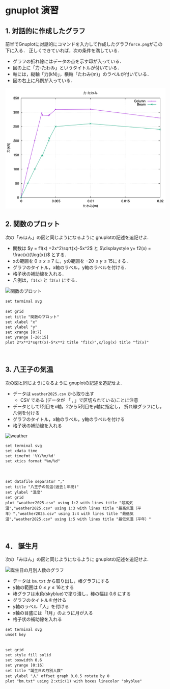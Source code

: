 # gnuplot 演習
## 1. 対話的に作成したグラフ

前半でGnuplotに対話的にコマンドを入力して作成したグラフ`force.png`がこの下に入る．
正しくできていれば，次の条件を満している．

- グラフの折れ線にはデータの点を示す印が入っている．
- 図の上に「力-たわみ」というタイトルが付いている．
- 軸には，縦軸「力(kN)」，横軸「たわみ(m)」のラベルが付いている．
- 図の右上に凡例が入っている．

![前半で作成したグラフがここに入る](force.png)

## 2. 関数のプロット

次の「みほん」の図と同じようになるように gnuplotの記述を追記せよ.

- 関数は $y = f1(x) =2x^2\sqrt{x}-5x^2$ と $\displaystyle y= f2(x) = \frac{x}{\log{x}}$ とする．
- xの範囲を $0 \leq x \leq 7$ に，yの範囲を $-20 \leq y \leq 15$にする．
- グラフのタイトル，x軸のラベル，y軸のラベルを付ける．
- 格子状の補助線を入れる．
- 凡例は，`f1(x)` と `f2(x)` にする．

![関数のプロット](funcplot.png)

```gnuplot {cmd=true output="html"}
set terminal svg

set grid
set title "関数のプロット"
set xlabel "x"
set ylabel "y"
set xrange [0:7]
set yrange [-20:15]
plot 2*x**2*sqrt(x)-5*x**2 title "f1(x)",x/log(x) title "f2(x)"



```

## 3. 八王子の気温

次の図と同じようになるように gnuplotの記述を追記せよ.

- データは `weather2025.csv` から取り出す
  - CSV である (データが 「 , 」で区切られている)ことに注意
- データとして1列目をx軸，2から5列目をy軸に指定し，
折れ線グラフにし，凡例を付ける
- グラフのタイトル，x軸のラベル，y軸のラベルを付ける
- 格子状の補助線を入れる

![weather](weather2025.png)

```gnuplot {cmd=true, output="html"}
set terminal svg
set xdata time
set timefmt '%Y/%m/%d'
set xtics format "%m/%d"



set datafile separator ","
set title "八王子の気温(過去１年間)"
set ylabel "温度"
set grid
plot "weather2025.csv" using 1:2 with lines title "最高気温","weather2025.csv" using 1:3 with lines title "最高気温（平年）","weather2025.csv" using 1:4 with lines title "最低気温","weather2025.csv" using 1:5 with lines title "最低気温（平年）"



```

## 4． 誕生月

次の「みほん」の図と同じようになるように gnuplotの記述を追記せよ.

![誕生日の月別人数のグラフ](birthMonth.png)

- データは `bm.txt` から取り出し，棒グラフにする
- y軸の範囲は $0 \le y \le 16$とする
- 棒グラフは水色(skyblue)で塗り潰し，棒の幅は 0.6 にする
- グラフのタイトルを付ける
- y軸のラベル「人」を付ける
- x軸の目盛には「1月」のように月が入る
- 格子状の補助線を入れる

```gnuplot {cmd=true, output="html"}
set terminal svg
unset key


set grid
set style fill solid 
set boxwidth 0.6
set yrange [0:16]
set title "誕生日の月別人数"
set ylabel "人" offset graph 0,0.5 rotate by 0
plot "bm.txt" using 2:xtic(1) with boxes linecolor "skyblue"
 

 
```
